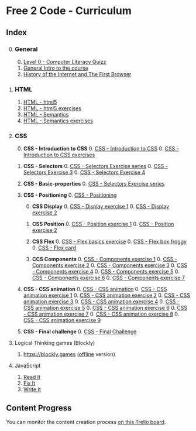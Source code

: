 # Free 2 Code - Curriculum

## Index


0. ### General

	0. [Level 0 - Computer Literacy Quizz](./level0-quizz.md)
	1. [General Intro to the course](./0.GENERAL/General-Introduction.md)
	1. [History of the Internet and The First Browser](./0.GENERAL/Background.md)

1. ### HTML
	1. [HTML - html5](./1.HTML/2.HTML5.md)
	1. [HTML - html5 exercises](./1.HTML/exercises/Intro)
	1. [HTML - Semantics](./1.HTML/3.Semantics.md)
	1. [HTML - Semantics exercises](./1.HTML/exercises/Semantics)

1. ### CSS

	0. **CSS - Introduction to CSS**
		0. [CSS - Introduction to CSS](./2.CSS/0.INTRODUCTION-TO-CSS/readme.md)
		0. [CSS - Introduction to CSS exercises](./2.CSS/0.INTRODUCTION-TO-CSS/exercises.md)
	
	0.  **CSS - Selectors**
		0. [CSS - Selectors Exercise series](./2.CSS/1.SELECTORS/exercises.md)
		0. [CSS - Selectors Exercise 3](./2.CSS/1.SELECTORS/exercise-3/exercise.md)
		0. [CSS - Selectors Exercise 4](./2.CSS/1.SELECTORS/exercise-4)

	0.  **CSS - Basic-properties**
		0. [CSS - Selectors Exercise series](./2.CSS/2.BASIC-PROPERTIES/readme.md)

	0.  **CSS - Positioning**
		0. [CSS - Positioning](./2.CSS/3.POSITIONING/readme.md)
		
		0. **CSS Display**
			0. [CSS - Display exercise 1](./2.CSS/3.POSITIONING/1.display/exercise-01.md)
			0. [CSS - Display exercise 2](./2.CSS/3.POSITIONING/1.display/exercise-02.md)

		0. **CSS Position**
			0. [CSS - Position exercise 1](./2.CSS/3.POSITIONING/2.position/exercise-1.md)
			0. [CSS - Position exercise 2](./2.CSS/3.POSITIONING/2.position/exercise-2.md)

		0. **CSS Flex**
			0. [CSS - Flex basics exercise](./2.CSS/3.POSITIONING/3.flex/1.flex-basics/exercise.md)
			0. [CSS - Flex box froggy](./2.CSS/3.POSITIONING/3.flex/2.flexboxfroggy)
			0. [CSS - Flex card](./2.CSS/3.POSITIONING/3.flex/3.flex-card/exercise.md)
		
		0. **CCS Components**
			0. [CSS - Components exercise 1](./2.CSS/3.POSITIONING/4.components/exercise-1.md)
			0. [CSS - Components exercise 2](./2.CSS/3.POSITIONING/4.components/exercise-2.md)
			0. [CSS - Components exercise 3](./2.CSS/3.POSITIONING/4.components/exercise-3.md)
			0. [CSS - Components exercise 4](./2.CSS/3.POSITIONING/4.components/exercise-4.md)
			0. [CSS - Components exercise 5](./2.CSS/3.POSITIONING/4.components/exercise-5.md)
			0. [CSS - Components exercise 6](./2.CSS/3.POSITIONING/4.components/exercise-6.md)
			0. [CSS - Components exercise 7](./2.CSS/3.POSITIONING/4.components/exercise-7.md)

	0. **CSS - CSS animation**
		0. [CSS - CSS animation](./2.CSS/4.CSS-ANIMATIONS/readme.md)
		0. [CSS - CSS animation exercise 1](./2.CSS/4.CSS-ANIMATIONS/exercise-01/exercise.md)
		0. [CSS - CSS animation exercise 2](./2.CSS/4.CSS-ANIMATIONS/exercise-02/exercise.md)
		0. [CSS - CSS animation exercise 3](./2.CSS/4.CSS-ANIMATIONS/exercise-03/exercise.md)
		0. [CSS - CSS animation exercise 4](./2.CSS/4.CSS-ANIMATIONS/exercise-04/exercise.md)
		0. [CSS - CSS animation exercise 5](./2.CSS/4.CSS-ANIMATIONS/exercise-05/exercise.md)
		0. [CSS - CSS animation exercise 6](./2.CSS/4.CSS-ANIMATIONS/exercise-06/exercise.md)
		0. [CSS - CSS animation exercise 7](./2.CSS/4.CSS-ANIMATIONS/exercise-07/exercise.md)
		0. [CSS - CSS animation exercise 8](./2.CSS/4.CSS-ANIMATIONS/exercise-08/exercise.md)
		0. [CSS - CSS animation exercise 9](./2.CSS/4.CSS-ANIMATIONS/exercise-09/exercise.md)
	
	0. **CSS - Final challenge**
		0. [CSS - Final Challenge](./2.CSS/5.FINAL-CHALLENGE/readme.md)
		

2. Logical Thinking games (Blockly)
	1. https://blockly.games ([offline](https://github.com/google/blockly-games/wiki/Offline) version)
1. JavaScript
	1. [Read It](./3.JS/01-Read-It)
	2. [Fix It](./3.JS/02-Fix-It)
	3. [Write It](./3.JS/03-Write-It)




## Content Progress
You can monitor the content creation process [on this Trello board](https://trello.com/b/meDCHSdl/free-2-code).